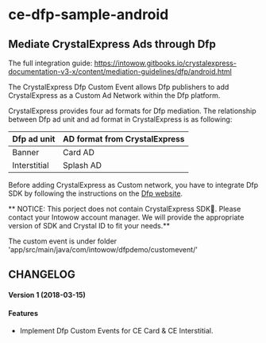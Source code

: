 # ce-dfp-sample-android

## Mediate CrystalExpress Ads through Dfp

The full integration guide: https://intowow.gitbooks.io/crystalexpress-documentation-v3-x/content/mediation-guidelines/dfp/android.html

The CrystalExpress Dfp Custom Event allows Dfp publishers to add CrystalExpress as a Custom Ad Network within the Dfp platform.

CrystalExpress provides four ad formats for Dfp mediation. The relationship between Dfp ad unit and ad format in CrystalExpress is as following:

| Dfp ad unit | AD format from CrystalExpress |
| --- | --- |
| Banner | Card AD |
| Interstitial | Splash AD |

Before adding CrystalExpress as Custom network, you have to integrate Dfp SDK by following the instructions on the [Dfp website](https://developers.google.com/mobile-ads-sdk/docs/dfp/android/quick-start).


** NOTICE: This porject does not contain CrystalExpress SDK. Please contact your Intowow account manager. We will provide the appropriate version of SDK and Crystal ID to fit your needs.**

The custom event is under folder 'app/src/main/java/com/intowow/dfpdemo/customevent/'


## CHANGELOG

#### Version 1 (2018-03-15)

#### Features
* Implement Dfp Custom Events for CE Card & CE Interstitial.